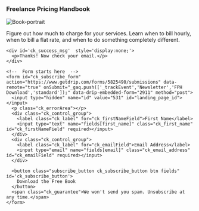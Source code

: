 <div class="ck_form">
  <div class="ck_form_content">
    <h3 class="ck_form_title" data-drip-attribute="headline">Freelance Pricing Handbook</h3>
    <div class="ck_description" data-drip-attribute="description">
      <span class="ck_image">
        <img alt="Book-portrait" src="http://s3.amazonaws.com/convertkit/subscription_forms/images/004/811/858/standard/Book-Portrait.png?1398265358" />
      </span>
      <p>Figure out how much to charge for your services. Learn when to bill hourly, when to bill a flat rate, and when to do something completely different.</p>
    </div>
  </div>   
  
  
  <div class="ck_form_fields">
    
    <div id='ck_success_msg'  style='display:none;'>
      <p>Thanks! Now check your email.</p>
    </div>
    
    <!--  Form starts here  -->
    <form id="ck_subscribe_form" action="https://www.getdrip.com/forms/5825490/submissions" data-remote="true" onSubmit="_gaq.push(['_trackEvent','Newsletter','FPH Download','standard']);" data-drip-embedded-form="2911" method="post">
      <input type="hidden" name="id" value="531" id="landing_page_id"></input>
      <p class="ck_errorArea"></p>
      <div class="ck_control_group">
        <label class="ck_label" for="ck_firstNameField">First Name</label>
        <input type="text" name="fields[first_name]" class="ck_first_name" id="ck_firstNameField" required></input>
      </div>  
      <div class="ck_control_group">
        <label class="ck_label" for="ck_emailField">Email Address</label>
        <input type="email" name="fields[email]" class="ck_email_address" id="ck_emailField" required></input>
      </div>
      
      <button class="subscribe_button ck_subscribe_button btn fields" id='ck_subscribe_button'>
        Download the Free Book
      </button>
      <span class="ck_guarantee">We won't send you spam. Unsubscribe at any time.</span>
    </form>
  </div>
</div> 
